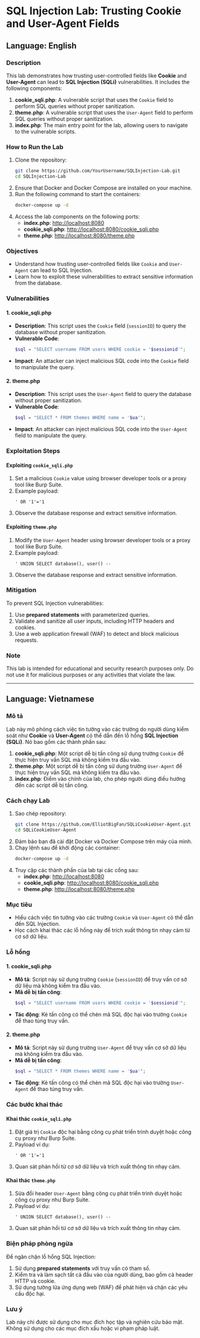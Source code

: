 # SQL Injection Lab: Trusting Cookie and User-Agent Fields

## Language: English

### Description
This lab demonstrates how trusting user-controlled fields like **Cookie** and **User-Agent** can lead to **SQL Injection (SQLi)** vulnerabilities. It includes the following components:

1. **cookie_sqli.php**: A vulnerable script that uses the `Cookie` field to perform SQL queries without proper sanitization.
2. **theme.php**: A vulnerable script that uses the `User-Agent` field to perform SQL queries without proper sanitization.
3. **index.php**: The main entry point for the lab, allowing users to navigate to the vulnerable scripts.

### How to Run the Lab
1. Clone the repository:
   ```bash
   git clone https://github.com/YourUsername/SQLInjection-Lab.git
   cd SQLInjection-Lab
   ```
2. Ensure that Docker and Docker Compose are installed on your machine.
3. Run the following command to start the containers:
   ```bash
   docker-compose up -d
   ```
4. Access the lab components on the following ports:
   - **index.php**: [http://localhost:8080](http://localhost:8080)
   - **cookie_sqli.php**: [http://localhost:8080/cookie_sqli.php](http://localhost:8080/cookie_sqli.php)
   - **theme.php**: [http://localhost:8080/theme.php](http://localhost:8080/theme.php)

### Objectives
- Understand how trusting user-controlled fields like `Cookie` and `User-Agent` can lead to SQL Injection.
- Learn how to exploit these vulnerabilities to extract sensitive information from the database.

### Vulnerabilities
#### 1. **cookie_sqli.php**
- **Description**: This script uses the `Cookie` field (`sessionID`) to query the database without proper sanitization.
- **Vulnerable Code**:
   ```php
   $sql = "SELECT username FROM users WHERE cookie = '$sessionid'";
   ```
- **Impact**: An attacker can inject malicious SQL code into the `Cookie` field to manipulate the query.

#### 2. **theme.php**
- **Description**: This script uses the `User-Agent` field to query the database without proper sanitization.
- **Vulnerable Code**:
   ```php
   $sql = "SELECT * FROM themes WHERE name = '$ua'";
   ```
- **Impact**: An attacker can inject malicious SQL code into the `User-Agent` field to manipulate the query.

### Exploitation Steps
#### Exploiting `cookie_sqli.php`
1. Set a malicious `Cookie` value using browser developer tools or a proxy tool like Burp Suite.
2. Example payload:
   ```
   ' OR '1'='1
   ```
3. Observe the database response and extract sensitive information.

#### Exploiting `theme.php`
1. Modify the `User-Agent` header using browser developer tools or a proxy tool like Burp Suite.
2. Example payload:
   ```
   ' UNION SELECT database(), user() --
   ```
3. Observe the database response and extract sensitive information.

### Mitigation
To prevent SQL Injection vulnerabilities:
1. Use **prepared statements** with parameterized queries.
2. Validate and sanitize all user inputs, including HTTP headers and cookies.
3. Use a web application firewall (WAF) to detect and block malicious requests.

### Note
This lab is intended for educational and security research purposes only. Do not use it for malicious purposes or any activities that violate the law.

---

## Language: Vietnamese

### Mô tả
Lab này mô phỏng cách việc tin tưởng vào các trường do người dùng kiểm soát như **Cookie** và **User-Agent** có thể dẫn đến lỗ hổng **SQL Injection (SQLi)**. Nó bao gồm các thành phần sau:

1. **cookie_sqli.php**: Một script dễ bị tấn công sử dụng trường `Cookie` để thực hiện truy vấn SQL mà không kiểm tra đầu vào.
2. **theme.php**: Một script dễ bị tấn công sử dụng trường `User-Agent` để thực hiện truy vấn SQL mà không kiểm tra đầu vào.
3. **index.php**: Điểm vào chính của lab, cho phép người dùng điều hướng đến các script dễ bị tấn công.

### Cách chạy Lab
1. Sao chép repository:
   ```bash
   git clone https://github.com/ElliotBigFan/SQLiCookieUser-Agent.git
   cd SQLiCookieUser-Agent
   ```
2. Đảm bảo bạn đã cài đặt Docker và Docker Compose trên máy của mình.
3. Chạy lệnh sau để khởi động các container:
   ```bash
   docker-compose up -d
   ```
4. Truy cập các thành phần của lab tại các cổng sau:
   - **index.php**: [http://localhost:8080](http://localhost:8080)
   - **cookie_sqli.php**: [http://localhost:8080/cookie_sqli.php](http://localhost:8080/cookie_sqli.php)
   - **theme.php**: [http://localhost:8080/theme.php](http://localhost:8080/theme.php)

### Mục tiêu
- Hiểu cách việc tin tưởng vào các trường `Cookie` và `User-Agent` có thể dẫn đến SQL Injection.
- Học cách khai thác các lỗ hổng này để trích xuất thông tin nhạy cảm từ cơ sở dữ liệu.

### Lỗ hổng
#### 1. **cookie_sqli.php**
- **Mô tả**: Script này sử dụng trường `Cookie` (`sessionID`) để truy vấn cơ sở dữ liệu mà không kiểm tra đầu vào.
- **Mã dễ bị tấn công**:
   ```php
   $sql = "SELECT username FROM users WHERE cookie = '$sessionid'";
   ```
- **Tác động**: Kẻ tấn công có thể chèn mã SQL độc hại vào trường `Cookie` để thao túng truy vấn.

#### 2. **theme.php**
- **Mô tả**: Script này sử dụng trường `User-Agent` để truy vấn cơ sở dữ liệu mà không kiểm tra đầu vào.
- **Mã dễ bị tấn công**:
   ```php
   $sql = "SELECT * FROM themes WHERE name = '$ua'";
   ```
- **Tác động**: Kẻ tấn công có thể chèn mã SQL độc hại vào trường `User-Agent` để thao túng truy vấn.

### Các bước khai thác
#### Khai thác `cookie_sqli.php`
1. Đặt giá trị `Cookie` độc hại bằng công cụ phát triển trình duyệt hoặc công cụ proxy như Burp Suite.
2. Payload ví dụ:
   ```
   ' OR '1'='1
   ```
3. Quan sát phản hồi từ cơ sở dữ liệu và trích xuất thông tin nhạy cảm.

#### Khai thác `theme.php`
1. Sửa đổi header `User-Agent` bằng công cụ phát triển trình duyệt hoặc công cụ proxy như Burp Suite.
2. Payload ví dụ:
   ```
   ' UNION SELECT database(), user() --
   ```
3. Quan sát phản hồi từ cơ sở dữ liệu và trích xuất thông tin nhạy cảm.

### Biện pháp phòng ngừa
Để ngăn chặn lỗ hổng SQL Injection:
1. Sử dụng **prepared statements** với truy vấn có tham số.
2. Kiểm tra và làm sạch tất cả đầu vào của người dùng, bao gồm cả header HTTP và cookie.
3. Sử dụng tường lửa ứng dụng web (WAF) để phát hiện và chặn các yêu cầu độc hại.

### Lưu ý
Lab này chỉ được sử dụng cho mục đích học tập và nghiên cứu bảo mật. Không sử dụng cho các mục đích xấu hoặc vi phạm pháp luật.